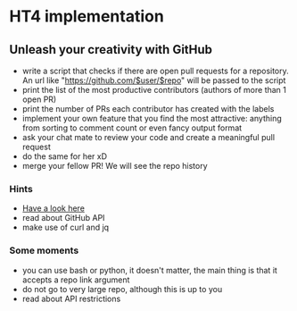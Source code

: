 # HT4 implementation

## Unleash your creativity with GitHub
* write a script that checks if there are open pull requests for a repository. An url like "https://github.com/$user/$repo" will be 
passed to the script
* print the list of the most productive contributors (authors of more than 1 open PR)
* print the number of PRs each contributor has created with the labels
* implement your own feature that you find the most attractive: anything from sorting to comment count or even fancy output format
* ask your chat mate to review your code and create a meaningful pull request
* do the same for her xD
* merge your fellow PR! We will see the repo history

### Hints
* [Have a look here](https://github.com/trending)
* read about GitHub API
* make use of curl and jq

### Some moments
* you can use bash or python, it doesn't matter, the main thing is that it accepts a repo link argument
* do not go to very large repo, although this is up to you
* read about API restrictions